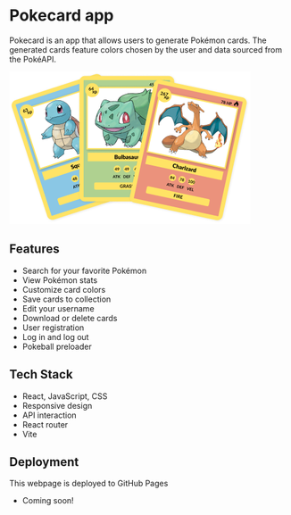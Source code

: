 # Pokecard app

Pokecard is an app that allows users to generate Pokémon cards. The generated cards feature colors chosen by the user and data sourced from the PokéAPI.

![Charizard](/src/assets/demo/cards.png)

## Features

- Search for your favorite Pokémon
- View Pokémon stats
- Customize card colors
- Save cards to collection
- Edit your username
- Download or delete cards
- User registration
- Log in and log out
- Pokeball preloader

## Tech Stack

- React, JavaScript, CSS
- Responsive design
- API interaction
- React router
- Vite

## Deployment

This webpage is deployed to GitHub Pages

- Coming soon!
